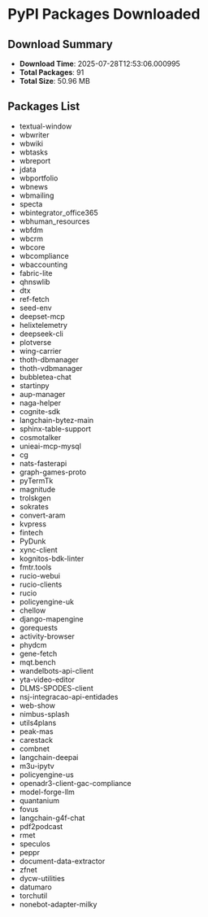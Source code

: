 # PyPI Packages Downloaded

## Download Summary
- **Download Time**: 2025-07-28T12:53:06.000995
- **Total Packages**: 91
- **Total Size**: 50.96 MB

## Packages List
- textual-window
- wbwriter
- wbwiki
- wbtasks
- wbreport
- jdata
- wbportfolio
- wbnews
- wbmailing
- specta
- wbintegrator_office365
- wbhuman_resources
- wbfdm
- wbcrm
- wbcore
- wbcompliance
- wbaccounting
- fabric-lite
- qhnswlib
- dtx
- ref-fetch
- seed-env
- deepset-mcp
- helixtelemetry
- deepseek-cli
- plotverse
- wing-carrier
- thoth-dbmanager
- thoth-vdbmanager
- bubbletea-chat
- startinpy
- aup-manager
- naga-helper
- cognite-sdk
- langchain-bytez-main
- sphinx-table-support
- cosmotalker
- unieai-mcp-mysql
- cg
- nats-fasterapi
- graph-games-proto
- pyTermTk
- magnitude
- trolskgen
- sokrates
- convert-aram
- kvpress
- fintech
- PyDunk
- xync-client
- kognitos-bdk-linter
- fmtr.tools
- rucio-webui
- rucio-clients
- rucio
- policyengine-uk
- chellow
- django-mapengine
- gorequests
- activity-browser
- phydcm
- gene-fetch
- mqt.bench
- wandelbots-api-client
- yta-video-editor
- DLMS-SPODES-client
- nsj-integracao-api-entidades
- web-show
- nimbus-splash
- utils4plans
- peak-mas
- carestack
- combnet
- langchain-deepai
- m3u-ipytv
- policyengine-us
- openadr3-client-gac-compliance
- model-forge-llm
- quantanium
- fovus
- langchain-g4f-chat
- pdf2podcast
- rmet
- speculos
- peppr
- document-data-extractor
- zfnet
- dycw-utilities
- datumaro
- torchutil
- nonebot-adapter-milky
